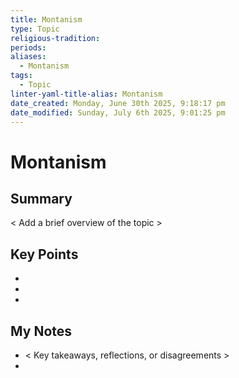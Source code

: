 ```yaml
---
title: Montanism
type: Topic
religious-tradition: 
periods: 
aliases:
  - Montanism
tags:
  - Topic
linter-yaml-title-alias: Montanism
date_created: Monday, June 30th 2025, 9:18:17 pm
date_modified: Sunday, July 6th 2025, 9:01:25 pm
---
```


# Montanism

## Summary
< Add a brief overview of the topic >

## Key Points
- 
- 
- 

## My Notes
- < Key takeaways, reflections, or disagreements >
- 